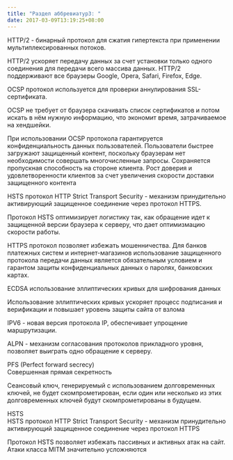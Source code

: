 ```yaml
---
title: "Раздел аббревиатур3: "
date: 2017-03-09T13:19:25+08:00
---
```


HTTP/2 - бинарный протокол для сжатия гипертекста при применении  мультиплексированных потоков.

HTTP/2  ускоряет передачу данных за счет установки только одного соединения для передачи всего массива данных. HTTP/2 поддерживают все браузеры  Google, Opera, Safari, Firefox, Edge.

OCSP протокол используется для проверки аннулирования SSL- сертификата.
 
OCSP не требует от браузера скачивать список сертификатов и потом искать в нём нужную информацию, что экономит время, затрачиваемое на хендшейки.

При использовании OCSP протокола гарантируется конфиденциальность данных
пользователей. Пользователи быстрее загружают защищенный контент, поскольку браузерам нет необходимости совершать многочисленные запросы. Сохраняется пропускная способность на стороне клиента. Рост доверия и удовлетворенности клиентов за счет увеличения скорости доставки защищенного контента

<div class="glo-icon">
	<i class="fa fa-circle" aria-hidden="true"></i>
</div>

HSTS протокол HTTP Strict Transport Security - механизм принудительно активирующий защищенное соединение через протокол HTTPS.

<div class="glo-icon">
	<i class="fa fa-circle" aria-hidden="true"></i>
</div>

Протокол HSTS оптимизирует логистику так, как обращение идет к защищенной версии
браузера к серверу, что дает оптимизмацию скорости работы.


<div class="glo-icon">
	<i class="fa fa-circle" aria-hidden="true"></i>
</div>

HTTPS протокол позволяет избежать мошенничества. Для банков платежных систем и интернет-магазинов
использование защищенного протокола передачи данных является обязательным условием и гарантом защиты конфиденциальных данных о паролях, банковских картах.

<div class="glo-icon">
	<i class="fa fa-circle" aria-hidden="true"></i>
</div>
 
ECDSA использование эллиптических кривых для шифрования данных

Использование эллиптических кривых ускоряет процесс подписания и верификации и повышает уровень защиты сайта от взлома

<div class="glo-icon">
	<i class="fa fa-circle" aria-hidden="true"></i>
</div>

IPV6 - новая версия протокола IP, обеспечивает упрощение маршрутизации.

<div class="glo-icon">
	<i class="fa fa-circle" aria-hidden="true"></i>
</div>

ALPN - механизм согласования
протоколов прикладного уровня, позволяет выиграть одно обращение к серверу.

PFS (Perfect forward secrecy) <br>Совершенная прямая секретность

Сеансовый ключ, генерируемый с использованием долговременных ключей, не будет скомпрометирован, если один или несколько из этих долговременных ключей будут скомпрометированы в будущем.

HSTS<br>
HSTS протокол HTTP Strict Transport Security - механизм принудительно активирующий защищенное соединение через протокол HTTPS

Протокол HSTS позволяет избежать пассивных и активных атак на сайт. Атаки класса MITM значительно усложняются